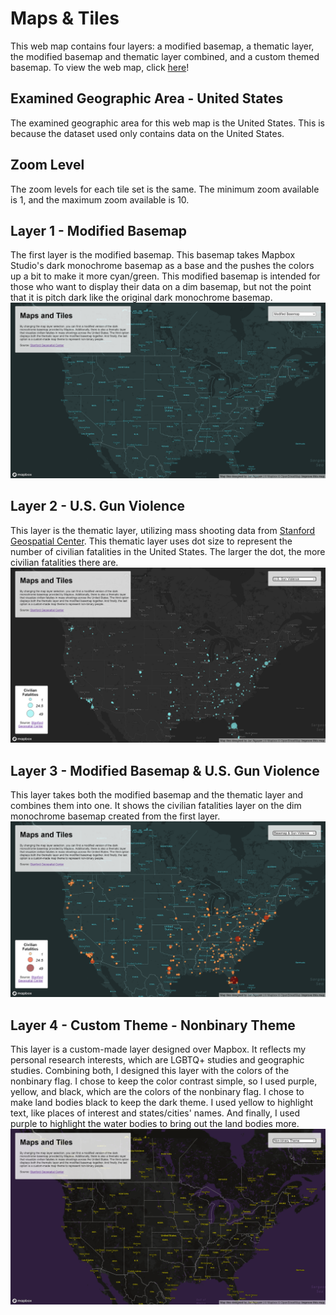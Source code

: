 # Maps & Tiles

This web map contains four layers: a modified basemap, a thematic layer, the modified basemap
and thematic layer combined, and a custom themed basemap. To view the web map, click [here](https://soshikun.github.io/map-tiles/)!

## Examined Geographic Area - United States
The examined geographic area for this web map is the United States. This is because the dataset used
only contains data on the United States.

## Zoom Level
The zoom levels for each tile set is the same. The minimum zoom available is 1, and the maximum
zoom available is 10.

## Layer 1 - Modified Basemap
The first layer is the modified basemap. This basemap takes Mapbox Studio's dark monochrome basemap
as a base and the pushes the colors up a bit to make it more cyan/green. This modified basemap is
intended for those who want to display their data on a dim basemap, but not the point that it is
pitch dark like the original dark monochrome basemap.
![Modified Basemap](img/modified_basemap.png)

## Layer 2 - U.S. Gun Violence
This layer is the thematic layer, utilizing mass shooting data from [Stanford Geospatial Center](https://github.com/StanfordGeospatialCenter/MSA).
This thematic layer uses dot size to represent the number of civilian fatalities in the United
States. The larger the dot, the more civilian fatalities there are.
![Thematic Layer](img/thematic_layer.png)

## Layer 3 - Modified Basemap & U.S. Gun Violence
This layer takes both the modified basemap and the thematic layer and combines them into one.
It shows the civilian fatalities layer on the dim monochrome basemap created from the first layer.
![Modified Basemap & Thematic Layer](img/modbase_thematic.png)

## Layer 4 - Custom Theme - Nonbinary Theme
This layer is a custom-made layer designed over Mapbox. It reflects my personal research interests,
which are LGBTQ+ studies and geographic studies. Combining both, I designed this layer with the
colors of the nonbinary flag. I chose to keep the color contrast simple, so I used purple, yellow,
and black, which are the colors of the nonbinary flag. I chose to make land bodies black to keep the
dark theme. I used yellow to highlight text, like places of interest and states/cities' names. And
finally, I used purple to highlight the water bodies to bring out the land bodies more.
![Custom Layer](img/custom.png)